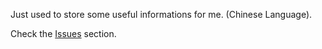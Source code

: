 Just used to store some useful informations for me. (Chinese Language).

Check the [Issues](https://github.com/F-Feng/Memo/issues) section.
